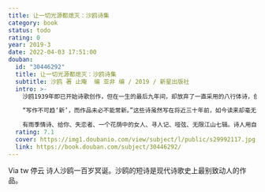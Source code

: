```yaml
---
title: 让一切光源都熄灭：沙鸥诗集
category: book
status: todo
rating: 0
year: 2019-3
date: 2022-04-03 17:51:00
douban:
  id: "30446292"
  title: 让一切光源都熄灭：沙鸥诗集
  subtitle: 沙鸥 著 止庵  编 亚非 编 / 2019 / 新星出版社
  intro: >-
    沙鸥1939年即已开始诗歌创作，但在一生的最后九年间，却放弃了一直采用的八行体诗，创作了大量的现代诗，共七百余首。本书所收就是从这一部分诗作中精选而成。

    “写作不可趋‘新’，而作品未必不能常新。”这些诗虽然写在将近三十年前，如今读来却毫无隔阂之感，而且会深感契合共鸣，能获得今天的读者尤其是年青读者的欢迎。它们真正地跨越了时间，具有强大而新鲜的生命力。这些诗想象瑰丽，构思奇特，意境深远，沉郁顿挫，堪称中国新诗史上真正的传世之作。

    有雨季情诗、给你、失恋者、一个花荫中的女人、寻人记、哑弦、无限江山七辑。诗人用自己奇崛的想象和冷峻的用词，构建了一个深挚郁热、幽美奇逸的文学世界。
  rating: 7.1
  cover: https://img1.doubanio.com/view/subject/l/public/s29992117.jpg
  link: https://book.douban.com/subject/30446292/
---
```


Via tw 停云 诗人沙鸥一百岁冥诞。沙鸥的短诗是现代诗歌史上最别致动人的作品。
